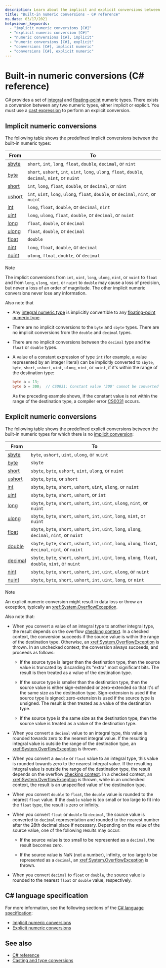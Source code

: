 ```yaml
---
description: Learn about the implicit and explicit conversions between the built-in numeric types in C#
title: "Built-in numeric conversions - C# reference"
ms.date: 03/17/2021
helpviewer_keywords: 
  - "implicit numeric conversions [C#]"
  - "explicit numeric conversion [C#]"
  - "numeric conversions [C#], implicit"
  - "numeric conversions [C#], explicit"
  - "conversions [C#], implicit numeric"
  - "conversions [C#], explicit numeric"
---
```

# Built-in numeric conversions (C# reference)

C# provides a set of [integral](integral-numeric-types.md) and [floating-point](floating-point-numeric-types.md) numeric types. There exists a conversion between any two numeric types, either implicit or explicit. You must use a [cast expression](../operators/type-testing-and-cast.md#cast-expression) to perform an explicit conversion.

## Implicit numeric conversions

The following table shows the predefined implicit conversions between the built-in numeric types:

|From|To|
|----------|--------|
|[sbyte](integral-numeric-types.md)|`short`, `int`, `long`, `float`, `double`, `decimal`, or `nint`|
|[byte](integral-numeric-types.md)|`short`, `ushort`, `int`, `uint`, `long`, `ulong`, `float`, `double`, `decimal`, `nint`, or `nuint`|
|[short](integral-numeric-types.md)|`int`, `long`, `float`, `double`, or `decimal`, or `nint`|
|[ushort](integral-numeric-types.md)|`int`, `uint`, `long`, `ulong`, `float`, `double`, or `decimal`, `nint`, or `nuint`|
|[int](integral-numeric-types.md)|`long`, `float`, `double`, or `decimal`, `nint`|
|[uint](integral-numeric-types.md)|`long`, `ulong`, `float`, `double`, or `decimal`, or `nuint`|
|[long](integral-numeric-types.md)|`float`, `double`, or `decimal`|
|[ulong](integral-numeric-types.md)|`float`, `double`, or `decimal`|
|[float](floating-point-numeric-types.md)|`double`|
|[nint](integral-numeric-types.md)|`long`, `float`, `double`, or `decimal`|
|[nuint](integral-numeric-types.md)|`ulong`, `float`, `double`, or `decimal`|

> [!NOTE]
> The implicit conversions from `int`, `uint`, `long`, `ulong`, `nint`, or `nuint` to `float` and from `long`, `ulong`, `nint`, or `nuint` to `double` may cause a loss of precision, but never a loss of an order of magnitude. The other implicit numeric conversions never lose any information.

Also note that

- Any [integral numeric type](integral-numeric-types.md) is implicitly convertible to any [floating-point numeric type](floating-point-numeric-types.md).

- There are no implicit conversions to the `byte` and `sbyte` types. There are no implicit conversions from the `double` and `decimal` types.

- There are no implicit conversions between the `decimal` type and the `float` or `double` types.

- A value of a constant expression of type `int` (for example, a value represented by an integer literal) can be implicitly converted to `sbyte`, `byte`, `short`, `ushort`, `uint`, `ulong`, `nint`, or `nuint`, if it's within the range of the destination type:

  ```csharp
  byte a = 13;
  byte b = 300;  // CS0031: Constant value '300' cannot be converted to a 'byte'
  ```

  As the preceding example shows, if the constant value is not within the range of the destination type, a compiler error [CS0031](../../misc/cs0031.md) occurs.

## Explicit numeric conversions

The following table shows the predefined explicit conversions between the built-in numeric types for which there is no [implicit conversion](#implicit-numeric-conversions):

|From|To|
|----------|--------|
|[sbyte](integral-numeric-types.md)|`byte`, `ushort`, `uint`, `ulong`, or `nuint`|
|[byte](integral-numeric-types.md)|`sbyte`|
|[short](integral-numeric-types.md)|`sbyte`, `byte`, `ushort`, `uint`, `ulong`, or `nuint`|
|[ushort](integral-numeric-types.md)|`sbyte`, `byte`, or `short`|
|[int](integral-numeric-types.md)|`sbyte`, `byte`, `short`, `ushort`, `uint`, `ulong`, or `nuint`|
|[uint](integral-numeric-types.md)|`sbyte`, `byte`, `short`, `ushort`, or `int`|
|[long](integral-numeric-types.md)|`sbyte`, `byte`, `short`, `ushort`, `int`, `uint`, `ulong`, `nint`, or `nuint`|
|[ulong](integral-numeric-types.md)|`sbyte`, `byte`, `short`, `ushort`, `int`, `uint`, `long`, `nint`, or `nuint`|
|[float](floating-point-numeric-types.md)|`sbyte`, `byte`, `short`, `ushort`, `int`, `uint`, `long`, `ulong`, `decimal`, `nint`, or `nuint`|
|[double](floating-point-numeric-types.md)|`sbyte`, `byte`, `short`, `ushort`, `int`, `uint`, `long`, `ulong`, `float`, `decimal`, `nint`, or `nuint`|
|[decimal](floating-point-numeric-types.md)|`sbyte`, `byte`, `short`, `ushort`, `int`, `uint`, `long`, `ulong`, `float`, `double`, `nint`, or `nuint`|
|[nint](integral-numeric-types.md)|`sbyte`, `byte`, `short`, `ushort`, `int`, `uint`, `ulong`, or `nuint`|
|[nuint](integral-numeric-types.md)|`sbyte`, `byte`, `short`, `ushort`, `int`, `uint`, `long`, or `nint`|

> [!NOTE]
> An explicit numeric conversion might result in data loss or throw an exception, typically an <xref:System.OverflowException>.

Also note that:

- When you convert a value of an integral type to another integral type, the result depends on the overflow [checking context](../keywords/checked-and-unchecked.md). In a checked context, the conversion succeeds if the source value is within the range of the destination type. Otherwise, an <xref:System.OverflowException> is thrown. In an unchecked context, the conversion always succeeds, and proceeds as follows:

  - If the source type is larger than the destination type, then the source value is truncated by discarding its "extra" most significant bits. The result is then treated as a value of the destination type.

  - If the source type is smaller than the destination type, then the source value is either sign-extended or zero-extended so that it's of the same size as the destination type. Sign-extension is used if the source type is signed; zero-extension is used if the source type is unsigned. The result is then treated as a value of the destination type.

  - If the source type is the same size as the destination type, then the source value is treated as a value of the destination type.

- When you convert a `decimal` value to an integral type, this value is rounded towards zero to the nearest integral value. If the resulting integral value is outside the range of the destination type, an <xref:System.OverflowException> is thrown.

- When you convert a `double` or `float` value to an integral type, this value is rounded towards zero to the nearest integral value. If the resulting integral value is outside the range of the destination type, the result depends on the overflow [checking context](../keywords/checked-and-unchecked.md). In a checked context, an <xref:System.OverflowException> is thrown, while in an unchecked context, the result is an unspecified value of the destination type.

- When you convert `double` to `float`, the `double` value is rounded to the nearest `float` value. If the `double` value is too small or too large to fit into the `float` type, the result is zero or infinity.

- When you convert `float` or `double` to `decimal`, the source value is converted to `decimal` representation and rounded to the nearest number after the 28th decimal place if necessary. Depending on the value of the source value, one of the following results may occur:

  - If the source value is too small to be represented as a `decimal`, the result becomes zero.

  - If the source value is NaN (not a number), infinity, or too large to be represented as a `decimal`, an <xref:System.OverflowException> is thrown.

- When you convert `decimal` to `float` or `double`, the source value is rounded to the nearest `float` or `double` value, respectively.

## C# language specification

For more information, see the following sections of the [C# language specification](~/_csharpstandard/standard/README.md):

- [Implicit numeric conversions](~/_csharpstandard/standard/conversions.md#1023-implicit-numeric-conversions)
- [Explicit numeric conversions](~/_csharpstandard/standard/conversions.md#1032-explicit-numeric-conversions)

## See also

- [C# reference](../index.md)
- [Casting and type conversions](../../programming-guide/types/casting-and-type-conversions.md)
